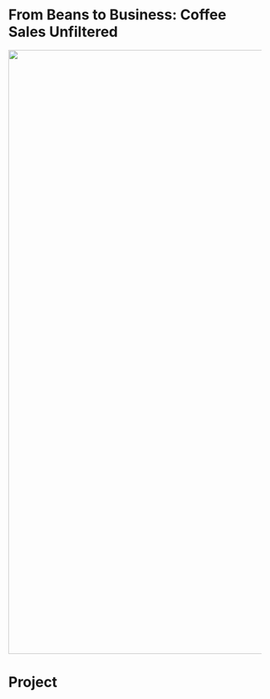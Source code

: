 # From Beans to Business: Coffee Sales Unfiltered

<img src="https://nmgprod.s3.amazonaws.com/media/files/86/53/8653b96f15861cf643cc136bf94db701/cover_image_1587766077.jpg.760x400_q85_crop_upscale.jpg" width=1200>

# Project 
